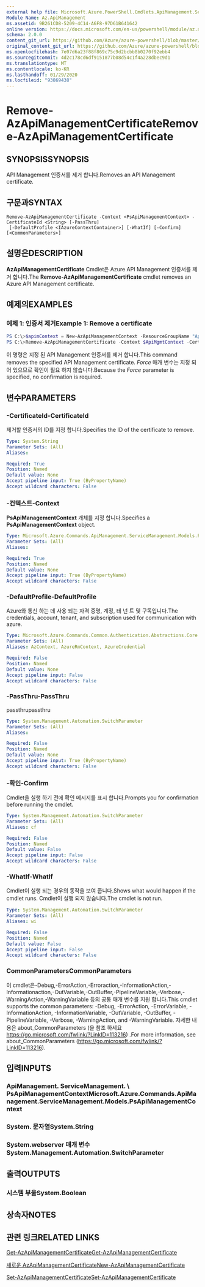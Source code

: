 ```yaml
---
external help file: Microsoft.Azure.PowerShell.Cmdlets.ApiManagement.ServiceManagement.dll-Help.xml
Module Name: Az.ApiManagement
ms.assetid: 9B261CD8-5209-4C14-A6F8-97D61B641642
online version: https://docs.microsoft.com/en-us/powershell/module/az.apimanagement/remove-azapimanagementcertificate
schema: 2.0.0
content_git_url: https://github.com/Azure/azure-powershell/blob/master/src/ApiManagement/ApiManagement/help/Remove-AzApiManagementCertificate.md
original_content_git_url: https://github.com/Azure/azure-powershell/blob/master/src/ApiManagement/ApiManagement/help/Remove-AzApiManagementCertificate.md
ms.openlocfilehash: 7e07d6a23f88f869c75c9d2bcbb8b0270f92ebb4
ms.sourcegitcommit: 4d2c178cd6df9151877b08d54c1f4a228dbec9d1
ms.translationtype: MT
ms.contentlocale: ko-KR
ms.lasthandoff: 01/29/2020
ms.locfileid: "93869438"
---
```

# <span data-ttu-id="a17c1-101">Remove-AzApiManagementCertificate</span><span class="sxs-lookup"><span data-stu-id="a17c1-101">Remove-AzApiManagementCertificate</span></span>

## <span data-ttu-id="a17c1-102">SYNOPSIS</span><span class="sxs-lookup"><span data-stu-id="a17c1-102">SYNOPSIS</span></span>
<span data-ttu-id="a17c1-103">API Management 인증서를 제거 합니다.</span><span class="sxs-lookup"><span data-stu-id="a17c1-103">Removes an API Management certificate.</span></span>

## <span data-ttu-id="a17c1-104">구문과</span><span class="sxs-lookup"><span data-stu-id="a17c1-104">SYNTAX</span></span>

```
Remove-AzApiManagementCertificate -Context <PsApiManagementContext> -CertificateId <String> [-PassThru]
 [-DefaultProfile <IAzureContextContainer>] [-WhatIf] [-Confirm] [<CommonParameters>]
```

## <span data-ttu-id="a17c1-105">설명은</span><span class="sxs-lookup"><span data-stu-id="a17c1-105">DESCRIPTION</span></span>
<span data-ttu-id="a17c1-106">**AzApiManagementCertificate** Cmdlet은 Azure API Management 인증서를 제거 합니다.</span><span class="sxs-lookup"><span data-stu-id="a17c1-106">The **Remove-AzApiManagementCertificate** cmdlet removes an Azure API Management certificate.</span></span>

## <span data-ttu-id="a17c1-107">예제의</span><span class="sxs-lookup"><span data-stu-id="a17c1-107">EXAMPLES</span></span>

### <span data-ttu-id="a17c1-108">예제 1: 인증서 제거</span><span class="sxs-lookup"><span data-stu-id="a17c1-108">Example 1: Remove a certificate</span></span>
```powershell
PS C:\>$apimContext = New-AzApiManagementContext -ResourceGroupName "Api-Default-WestUS" -ServiceName "contoso"
PS C:\>Remove-AzApiManagementCertificate -Context $ApiMgmtContext -CertificateId "0123456789" -Force
```

<span data-ttu-id="a17c1-109">이 명령은 지정 된 API Management 인증서를 제거 합니다.</span><span class="sxs-lookup"><span data-stu-id="a17c1-109">This command removes the specified API Management certificate.</span></span>
<span data-ttu-id="a17c1-110">*Force* 매개 변수는 지정 되어 있으므로 확인이 필요 하지 않습니다.</span><span class="sxs-lookup"><span data-stu-id="a17c1-110">Because the *Force* parameter is specified, no confirmation is required.</span></span>

## <span data-ttu-id="a17c1-111">변수</span><span class="sxs-lookup"><span data-stu-id="a17c1-111">PARAMETERS</span></span>

### <span data-ttu-id="a17c1-112">-CertificateId</span><span class="sxs-lookup"><span data-stu-id="a17c1-112">-CertificateId</span></span>
<span data-ttu-id="a17c1-113">제거할 인증서의 ID를 지정 합니다.</span><span class="sxs-lookup"><span data-stu-id="a17c1-113">Specifies the ID of the certificate to remove.</span></span>

```yaml
Type: System.String
Parameter Sets: (All)
Aliases:

Required: True
Position: Named
Default value: None
Accept pipeline input: True (ByPropertyName)
Accept wildcard characters: False
```

### <span data-ttu-id="a17c1-114">-컨텍스트</span><span class="sxs-lookup"><span data-stu-id="a17c1-114">-Context</span></span>
<span data-ttu-id="a17c1-115">**PsApiManagementContext** 개체를 지정 합니다.</span><span class="sxs-lookup"><span data-stu-id="a17c1-115">Specifies a **PsApiManagementContext** object.</span></span>

```yaml
Type: Microsoft.Azure.Commands.ApiManagement.ServiceManagement.Models.PsApiManagementContext
Parameter Sets: (All)
Aliases:

Required: True
Position: Named
Default value: None
Accept pipeline input: True (ByPropertyName)
Accept wildcard characters: False
```

### <span data-ttu-id="a17c1-116">-DefaultProfile</span><span class="sxs-lookup"><span data-stu-id="a17c1-116">-DefaultProfile</span></span>
<span data-ttu-id="a17c1-117">Azure와 통신 하는 데 사용 되는 자격 증명, 계정, 테 넌 트 및 구독입니다.</span><span class="sxs-lookup"><span data-stu-id="a17c1-117">The credentials, account, tenant, and subscription used for communication with azure.</span></span>

```yaml
Type: Microsoft.Azure.Commands.Common.Authentication.Abstractions.Core.IAzureContextContainer
Parameter Sets: (All)
Aliases: AzContext, AzureRmContext, AzureCredential

Required: False
Position: Named
Default value: None
Accept pipeline input: False
Accept wildcard characters: False
```

### <span data-ttu-id="a17c1-118">-PassThru</span><span class="sxs-lookup"><span data-stu-id="a17c1-118">-PassThru</span></span>
<span data-ttu-id="a17c1-119">passthru</span><span class="sxs-lookup"><span data-stu-id="a17c1-119">passthru</span></span>

```yaml
Type: System.Management.Automation.SwitchParameter
Parameter Sets: (All)
Aliases:

Required: False
Position: Named
Default value: None
Accept pipeline input: True (ByPropertyName)
Accept wildcard characters: False
```

### <span data-ttu-id="a17c1-120">-확인</span><span class="sxs-lookup"><span data-stu-id="a17c1-120">-Confirm</span></span>
<span data-ttu-id="a17c1-121">Cmdlet을 실행 하기 전에 확인 메시지를 표시 합니다.</span><span class="sxs-lookup"><span data-stu-id="a17c1-121">Prompts you for confirmation before running the cmdlet.</span></span>

```yaml
Type: System.Management.Automation.SwitchParameter
Parameter Sets: (All)
Aliases: cf

Required: False
Position: Named
Default value: False
Accept pipeline input: False
Accept wildcard characters: False
```

### <span data-ttu-id="a17c1-122">-WhatIf</span><span class="sxs-lookup"><span data-stu-id="a17c1-122">-WhatIf</span></span>
<span data-ttu-id="a17c1-123">Cmdlet이 실행 되는 경우의 동작을 보여 줍니다.</span><span class="sxs-lookup"><span data-stu-id="a17c1-123">Shows what would happen if the cmdlet runs.</span></span>
<span data-ttu-id="a17c1-124">Cmdlet이 실행 되지 않습니다.</span><span class="sxs-lookup"><span data-stu-id="a17c1-124">The cmdlet is not run.</span></span>

```yaml
Type: System.Management.Automation.SwitchParameter
Parameter Sets: (All)
Aliases: wi

Required: False
Position: Named
Default value: False
Accept pipeline input: False
Accept wildcard characters: False
```

### <span data-ttu-id="a17c1-125">CommonParameters</span><span class="sxs-lookup"><span data-stu-id="a17c1-125">CommonParameters</span></span>
<span data-ttu-id="a17c1-126">이 cmdlet은-Debug,-ErrorAction,-Erroraction,-InformationAction,-Informationaction,-OutVariable,-OutBuffer,-PipelineVariable,-Verbose,-WarningAction,-WarningVariable 등의 공통 매개 변수를 지원 합니다.</span><span class="sxs-lookup"><span data-stu-id="a17c1-126">This cmdlet supports the common parameters: -Debug, -ErrorAction, -ErrorVariable, -InformationAction, -InformationVariable, -OutVariable, -OutBuffer, -PipelineVariable, -Verbose, -WarningAction, and -WarningVariable.</span></span> <span data-ttu-id="a17c1-127">자세한 내용은 about_CommonParameters (을 참조 하세요 https://go.microsoft.com/fwlink/?LinkID=113216) .</span><span class="sxs-lookup"><span data-stu-id="a17c1-127">For more information, see about_CommonParameters (https://go.microsoft.com/fwlink/?LinkID=113216).</span></span>

## <span data-ttu-id="a17c1-128">입력</span><span class="sxs-lookup"><span data-stu-id="a17c1-128">INPUTS</span></span>

### <span data-ttu-id="a17c1-129">ApiManagement. ServiceManagement. \ PsApiManagementContext</span><span class="sxs-lookup"><span data-stu-id="a17c1-129">Microsoft.Azure.Commands.ApiManagement.ServiceManagement.Models.PsApiManagementContext</span></span>

### <span data-ttu-id="a17c1-130">System. 문자열</span><span class="sxs-lookup"><span data-stu-id="a17c1-130">System.String</span></span>

### <span data-ttu-id="a17c1-131">System.webserver 매개 변수</span><span class="sxs-lookup"><span data-stu-id="a17c1-131">System.Management.Automation.SwitchParameter</span></span>

## <span data-ttu-id="a17c1-132">출력</span><span class="sxs-lookup"><span data-stu-id="a17c1-132">OUTPUTS</span></span>

### <span data-ttu-id="a17c1-133">시스템 부울</span><span class="sxs-lookup"><span data-stu-id="a17c1-133">System.Boolean</span></span>

## <span data-ttu-id="a17c1-134">상속자</span><span class="sxs-lookup"><span data-stu-id="a17c1-134">NOTES</span></span>

## <span data-ttu-id="a17c1-135">관련 링크</span><span class="sxs-lookup"><span data-stu-id="a17c1-135">RELATED LINKS</span></span>

[<span data-ttu-id="a17c1-136">Get-AzApiManagementCertificate</span><span class="sxs-lookup"><span data-stu-id="a17c1-136">Get-AzApiManagementCertificate</span></span>](./Get-AzApiManagementCertificate.md)

[<span data-ttu-id="a17c1-137">새로운 AzApiManagementCertificate</span><span class="sxs-lookup"><span data-stu-id="a17c1-137">New-AzApiManagementCertificate</span></span>](./New-AzApiManagementCertificate.md)

[<span data-ttu-id="a17c1-138">Set-AzApiManagementCertificate</span><span class="sxs-lookup"><span data-stu-id="a17c1-138">Set-AzApiManagementCertificate</span></span>](./Set-AzApiManagementCertificate.md)


